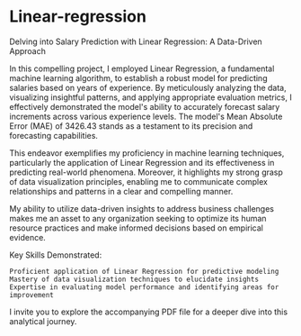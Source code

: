 # Linear-regression
Delving into Salary Prediction with Linear Regression: A Data-Driven Approach

In this compelling project, I employed Linear Regression, a fundamental machine learning algorithm, to establish a robust model for predicting salaries based on years of experience. By meticulously analyzing the data, visualizing insightful patterns, and applying appropriate evaluation metrics, I effectively demonstrated the model's ability to accurately forecast salary increments across various experience levels. The model's Mean Absolute Error (MAE) of 3426.43 stands as a testament to its precision and forecasting capabilities.

This endeavor exemplifies my proficiency in machine learning techniques, particularly the application of Linear Regression and its effectiveness in predicting real-world phenomena. Moreover, it highlights my strong grasp of data visualization principles, enabling me to communicate complex relationships and patterns in a clear and compelling manner.

My ability to utilize data-driven insights to address business challenges makes me an asset to any organization seeking to optimize its human resource practices and make informed decisions based on empirical evidence.

Key Skills Demonstrated:

    Proficient application of Linear Regression for predictive modeling
    Mastery of data visualization techniques to elucidate insights
    Expertise in evaluating model performance and identifying areas for improvement

I invite you to explore the accompanying PDF file for a deeper dive into this analytical journey.
